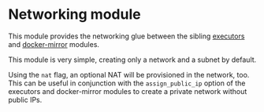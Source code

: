 # Networking module

This module provides the networking glue between the sibling [executors](https://registry.terraform.io/modules/sourcegraph/executors/aws/5.5.0/submodules/executors) and [docker-mirror](https://registry.terraform.io/modules/sourcegraph/executors/aws/5.5.0/submodules/docker-mirror) modules.

This module is very simple, creating only a network and a subnet by default.

Using the `nat` flag, an optional NAT will be provisioned in the network, too. This can be useful in conjunction with the `assign_public_ip` option of the executors and docker-mirror modules to create a private network without public IPs.
